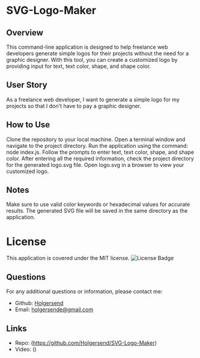 # SVG-Logo-Maker

## Overview
This command-line application is designed to help freelance web developers generate simple logos for their projects without the need for a graphic designer. With this tool, you can create a customized logo by providing input for text, text color, shape, and shape color.

## User Story
As a freelance web developer, I want to generate a simple logo for my projects so that I don't have to pay a graphic designer.

## How to Use
Clone the repository to your local machine.
Open a terminal window and navigate to the project directory.
Run the application using the command: node index.js.
Follow the prompts to enter text, text color, shape, and shape color.
After entering all the required information, check the project directory for the generated logo.svg file.
Open logo.svg in a browser to view your customized logo.

## Notes
Make sure to use valid color keywords or hexadecimal values for accurate results.
The generated SVG file will be saved in the same directory as the application.

# License 
This application is covered under the MIT license.
![License Badge](https://img.shields.io/badge/License-MIT-green)

## Questions 
For any additional questions or information, please contact me:
- Github: [Holgersend](https://github.com/Holgersend)
- Email:  holgersende@gmail.com

## Links 
- Repo: (https://github.com/Holgersend/SVG-Logo-Maker) 
- Video: ()
